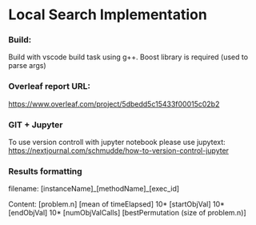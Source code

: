 # Local Search Implementation

### Build:
Build with vscode build task using g++.
Boost library is required (used to parse args)

### Overleaf report URL:
https://www.overleaf.com/project/5dbedd5c15433f00015c02b2

### GIT + Jupyter
To use version controll with jupyter notebook
please use jupytext:
https://nextjournal.com/schmudde/how-to-version-control-jupyter

### Results formatting
filename: [instanceName]\_[methodName]\_[exec_id]

Content:
[problem.n] [mean of timeElapsed]
10* [startObjVal]
10* [endObjVal]
10* [numObjValCalls]
[bestPermutation (size of problem.n)]
